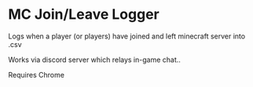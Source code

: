 # MC Join/Leave Logger
Logs when a player (or players) have joined and left minecraft server into .csv 

Works via discord server which relays in-game chat..

Requires Chrome
